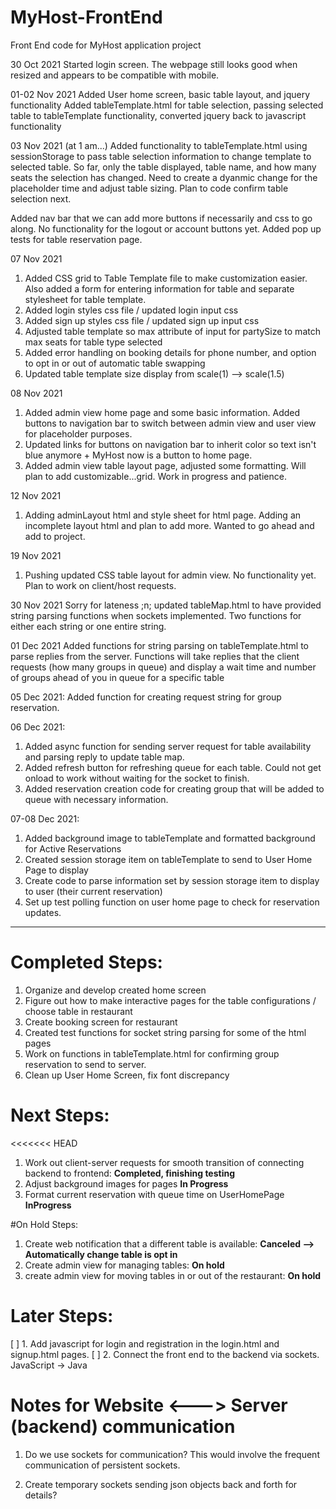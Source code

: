 # MyHost-FrontEnd
Front End code for MyHost application project

30 Oct 2021
Started login screen. The webpage still looks good when resized and appears to be compatible with mobile.

01-02 Nov 2021
Added User home screen, basic table layout, and jquery functionality
Added tableTemplate.html for table selection, passing selected table to tableTemplate functionality, converted jquery back to javascript functionality

03 Nov 2021 (at 1 am...)
Added functionality to tableTemplate.html using sessionStorage to pass table selection information to change template to selected table. So far, only the table displayed, table name,
and how many seats the selection has changed. Need to create a dyanmic change for the placeholder time and adjust table sizing. Plan to code confirm table selection next.

Added nav bar that we can add more buttons if necessarily and css to go along. No functionality for the logout or account buttons yet.
Added pop up tests for table reservation page.

07 Nov 2021
1. Added CSS grid to Table Template file to make customization easier. Also added a form for entering information for table and separate stylesheet for table template.
2. Added login styles css file / updated login input css
3. Added sign up styles css file / updated sign up input css
4. Adjusted table template so max attribute of input for partySize to match max seats for table type selected
5. Added error handling on booking details for phone number, and option to opt in or out of automatic table swapping
6. Updated table template size display from scale(1) --> scale(1.5)

08 Nov 2021
1. Added admin view home page and some basic information. Added buttons to navigation bar to switch between admin view and user view for placeholder purposes.
2. Updated links for buttons on navigation bar to inherit color so text isn't blue anymore + MyHost now is a button to home page.
3. Added admin view table layout page, adjusted some formatting. Will plan to add customizable...grid. Work in progress and patience.

12 Nov 2021
1. Adding adminLayout html and style sheet for html page. Adding an incomplete layout html and plan to add more. Wanted to go ahead and add to project.

19 Nov 2021
1. Pushing updated CSS table layout for admin view. No functionality yet. Plan to work on client/host requests.

30 Nov 2021
Sorry for lateness ;n; updated tableMap.html to have provided string parsing functions when sockets implemented. Two functions for either each string or one entire string.

01 Dec 2021
Added functions for string parsing on tableTemplate.html to parse replies from the server. Functions will take replies that the client requests (how many groups in queue) and display
a wait time and number of groups ahead of you in queue for a specific table

05 Dec 2021: Added function for creating request string for group reservation.

06 Dec 2021: 
1. Added async function for sending server request for table availability and parsing reply to update table map.
2. Added refresh button for refreshing queue for each table. Could not get onload to work without waiting for the
socket to finish. 
3. Added reservation creation code for creating group that will be added to queue with necessary information.

07-08 Dec 2021:
1. Added background image to tableTemplate and formatted background for Active Reservations
2. Created session storage item on tableTemplate to send to User Home Page to display
3. Create code to parse information set by session storage item to display to user (their current reservation)
4. Set up test polling function on user home page to check for reservation updates.

-----------------------------------------------
# Completed Steps:
1. Organize and develop created home screen
2. Figure out how to make interactive pages for the table configurations / choose table in restaurant
3. Create booking screen for restaurant
4. Created test functions for socket string parsing for some of the html pages
5. Work on functions in tableTemplate.html for confirming group reservation to send to server.
6. Clean up User Home Screen, fix font discrepancy 

# Next Steps:
<<<<<<< HEAD
1. Work out client-server requests for smooth transition of connecting backend to frontend: **Completed, finishing testing**
2. Adjust background images for pages **In Progress**
3. Format current reservation with queue time on UserHomePage **InProgress**

#On Hold Steps:
1. Create web notification that a different table is available: **Canceled --> Automatically change table is opt in**
2. Create admin view for managing tables: **On hold**
3. create admin view for moving tables in or out of the restaurant: **On hold**

# Later Steps:
[ ] 1. Add javascript for login and registration in the login.html and signup.html pages. 
[ ] 2. Connect the front end to the backend via sockets. JavaScript -> Java



# Notes for Website <---> Server (backend) communication
1. Do we use sockets for communication? 
   This would involve the frequent communication of persistent sockets.

2. Create temporary sockets sending json objects back and forth for details? 






